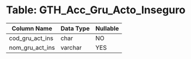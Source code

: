 # Table: GTH_Acc_Gru_Acto_Inseguro

| Column Name | Data Type | Nullable |
|-------------|-----------|----------|
| cod_gru_act_ins | char | NO |
| nom_gru_act_ins | varchar | YES |
